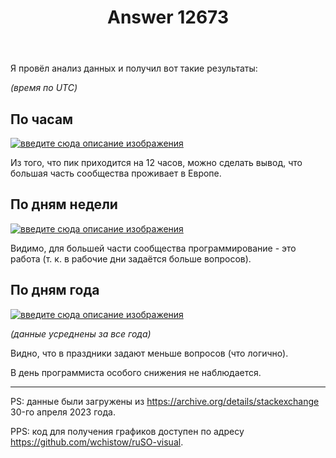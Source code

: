 ﻿---
title: "Answer 12673"
se.owner.user_id: 507426
se.owner.display_name: "wchistow"
se.owner.link: "https://ru.meta.stackoverflow.com/users/507426/wchistow"
se.answer_id: 12673
se.question_id: 12672
se.post_type: answer
se.is_accepted: False
---
<p>Я провёл анализ данных и получил вот такие результаты:</p>
<p><em>(время по UTC)</em></p>
<h2>По часам</h2>
<p><a href="https://i.stack.imgur.com/9MyNu.png" rel="nofollow noreferrer"><img src="https://i.stack.imgur.com/9MyNu.png" alt="введите сюда описание изображения" /></a></p>
<p>Из того, что пик приходится на 12 часов, можно сделать вывод, что большая часть сообщества проживает в Европе.</p>
<h2>По дням недели</h2>
<p><a href="https://i.stack.imgur.com/cXDaP.png" rel="nofollow noreferrer"><img src="https://i.stack.imgur.com/cXDaP.png" alt="введите сюда описание изображения" /></a></p>
<p>Видимо, для большей части сообщества программирование - это работа (т. к. в рабочие дни задаётся больше вопросов).</p>
<h2>По дням года</h2>
<p><a href="https://i.stack.imgur.com/JPT4N.png" rel="nofollow noreferrer"><img src="https://i.stack.imgur.com/JPT4N.png" alt="введите сюда описание изображения" /></a></p>
<p><em>(данные усреднены за все года)</em></p>
<p>Видно, что в праздники задают меньше вопросов (что логично).</p>
<p>В день программиста особого снижения не наблюдается.</p>
<hr />
<p>PS: данные были загружены из <a href="https://archive.org/details/stackexchange" rel="nofollow noreferrer">https://archive.org/details/stackexchange</a> 30-го апреля 2023 года.</p>
<p>PPS: код для получения графиков доступен по адресу <a href="https://github.com/wchistow/ruSO-visual" rel="nofollow noreferrer">https://github.com/wchistow/ruSO-visual</a>.</p>

